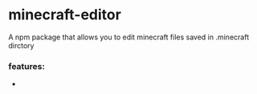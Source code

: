 # minecraft-editor
A npm package that allows you to edit minecraft files saved in .minecraft dirctory

### **features:**
- 